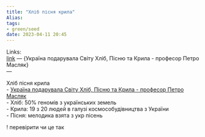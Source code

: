 ```yaml
---
title: "Хліб пісня крила"
Alias: 
tags:
- green/seed
date: 2023-04-11 20:45
---
```

Links:  
[link](https://youtu.be/HvrJynZBgxE)  — {Україна подарувала Світу Хліб, Пісню та Крила - професор Петро Масляк}  
—

 Хліб пісня крила  
	- [Україна подарувала Світу Хліб, Пісню та Крила - професор Петро Масляк](https://youtu.be/HvrJynZBgxE)  
	- Хліб: 50% геномів з українських земель  
	- Крила: 19 з 20 людей в галузі космособудівництва з України  
	- Пісня: мелодика взята з укр пісень

! перевірити чи це так
